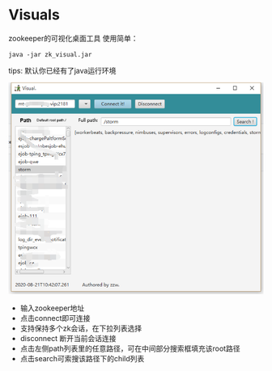 # Visuals
zookeeper的可视化桌面工具
使用简单：

```
java -jar zk_visual.jar
```
tips: 默认你已经有了java运行环境


![pic](doc/demo.png)

- 输入zookeeper地址  
- 点击connect即可连接  
- 支持保持多个zk会话，在下拉列表选择  
- disconnect 断开当前会话连接  
- 点击左侧path列表里的任意路径，可在中间部分搜索框填充该root路径  
- 点击search可索搜该路径下的child列表  